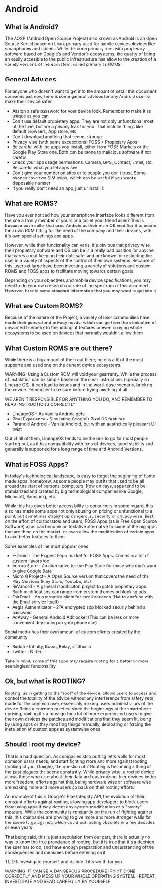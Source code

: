 # Android

## What is Android?

The AOSP (Android Open Source Project) also known as Android is an Open Source Kernel based on Linux primary used for mobile devices  devices like smartphones and tablets. 
While the code primary runs with propietary software based on Google's and Vendor's ecosystems, the quality of being an easily accesible to the public infrastructure has allow to the creation of a variety versions of the ecoystem, called primary as ROMS 

## General Advices

For anyone who doesn't want to get into the amount of detail this document convenes just now, here is some general advices for any Android user to make their device safer

 * Assign a safe password for your device lock. Remember to make it as unique as you can
 * Don't use default propietary apps. They are not only unfunctional most of the time, but are a privacy leak for you. That include things like default browsers, App store, etc
 * Don't download anything that seems strange
 * Privacy wise (with some excepctions) FOSS > Propietary Apps
 * Be careful with the apps you install, either from FOSS Markets or the Google Play Store one. Both can be prone to malicious software if not careful
 * Check your app usage permissions. Camera, GPS, Contact, Email, etc. Be careful what you let apps see
 * Don't give your number on sites or to people you don't trust. Some phones have two SIM chips, which can be useful if you want a disposable number
 * If you really don't need an app, just uninstall it 

## What are ROMS?

Have you ever noticed how your smartphone interface looks different from the one a family member of yours or a tablet your friend uses? This is because each seller that uses Android as their main OS modifies it to create their own ROM fitting for the need
of the company and their devices, with it's own special settings and apps. 

However, while their funcionality can varie, it's obvious that privacy wise their propietary software and OS can be in a really bad position for anyone that cares about keeping their data safe,
and are known for restricting the user in a variety of aspects of the control of their own systems. Because of this, users at large have been inventing a variety of solutions and custom ROMS and FOSS apps to facilitate moving towards certain goals 

Depending on your objectives and mobile device specifications, you may need to do your own research outside of the spectrum of this document. However, here is some standard information that you may want to get into it

## What are Custom ROMS? 
Because of the nature of the Project, a variety of user communities have made their general and privacy needs, which can go from the elimination of unwanted telemetry to the adding of features or even copying whole ecosystems to be used on devices that normally wouldn't allow them

## What Custom ROMS are out there?

While there is a big amount of them out there, here is a lit of the most supporte and used one on the current device ecosystems.

WARNING: Using a Custom ROM will void your guarranty. While the process of instalation can be simple based on the clear instructions (specially on Lineage OS), it can lead to issues and in the worst case scenario, bricking the device. Remember to be sure before trying anything at all

WE AREN'T RESPONSIBLE FOR ANYTHING YOU DO, AND REMEMBER TO READ INSTRUCTIONS CORRECTLY 

  * LineageOS - As Vanilla Android gets
  * Pixel Experience - Simulating Google's Pixel OS features
  * Paranoid Android - Vanilla Android, but with an aesthetically pleasant UI twist 

Out of all of them, LineageOS tends to be the one to go for most people starting out, as it has compatibility with tons of devices, good stability and generally is supported for a long range of time and Android Versions.

## What is FOSS Apps?

In today's technological landscape, is easy to forget the beginning of home made apps (homebrew, as some people may put it) that used to be all around the start of personal computers. Now on days, apps tend to be standarized and created by big technological companies like Google, Microsoft, Samsumg, etc.

While this has given better accessibility to consumers in some regard, this also has made some apps not only abusing on pricing or unfunctional to a point, but sometimes straight up dangerous, security or privacy wise. 
Best on the effort of colaborators and users, FOSS Apps (as in Free Open Source Software) apps can become an tentative alternative to some of the big apps that are there on the market, or even allow the modification of certain apps to add better features to them 

Some examples of the most popular ones

  * F-Droid - The Biggest Repo market for FOSS Apps. Comes in a lot of custom flavors too
  * Aurora Store - An alternative for the Play Store for those who don't want to give Google Data
  * Micro G Project - A Open Source version that covers the need of the Play Services (Play Store, Youtube, etc)
  * ReVanced - A general modificaton project to patch propietary apps. Such modifications can range from custom themes to blocking ads
  * FairEmail - An alternative client for email services (Not to confuse with the Email service itself)
  * Aegis Authenticator - 2FA encrypted app blocked securly behind a password 
  * AdAway - General Android Adblocker (This can be less or more convenient depending on your phone use)

Social media has their own amount of custom clients created by the community 
 * Reddit - Infinity, Boost, Relay, or Stealth
 * Twitter - Nitter

Take in mind, some of this apps may require rooting for a better or more seemingless funcionaility 

## Ok, but what is ROOTING?

Rooting, as in getting to the "root" of the device, allows users to access and control the totallity of the advice without any interference from safety nets made for the common user, essencialy making users administrators of the device 
Being a common practice since the beginnings of the smartphone uprising, rooting it's a most go for a lot of more experienced users to give their own devices the patches and modifications that they seem fit, being by using apps or they modifing things manually,
debloating or forcing the installation of custom apps as systemwise ones

## Should I root my device?

That is a hard question. As companies stop putting let's walls for most common users needs, and start fighting more and more against rooting (looking at you, Google), the question of if Rooting is becoming a thing of the past plagues the scene constantly. 
While privacy wise, a rooted device allows those who care about their data and customizing thier devices better more freedom, efforts against this, being hardware wise or software wise are making more and more users go back on their rooting efforts

An example of this is Google's Play Integrity API, the evolution of their constant efforts against rooting, allowing app developers to block users from using apps if they detect any system modification as a "safety" measure. While the community is constantly
on the run of fighting against this, this companies are proving to give more and more stronger walls for the scene to go against, which could put rooting obsolete in a few decades or even years 

That being said, this is just speculation from our part, there is actually no way to know the true prevalance of rooting, but it is true that it's a decision the user has to do, and have enough preparation and understanding of the consequences and measures before 
entering on it

TL:DR: Investigate yourself, and decide if it's worth for you

WARNING: IT CAN BE A DANGEROUS PROCEDURE IF NOT DONE CORRECTLY AND MESS UP YOUR WHOLE OPERATING SYSTEM. I REPEAT, INVESTIGATE AND READ CAREFULLY BY YOURSELF
